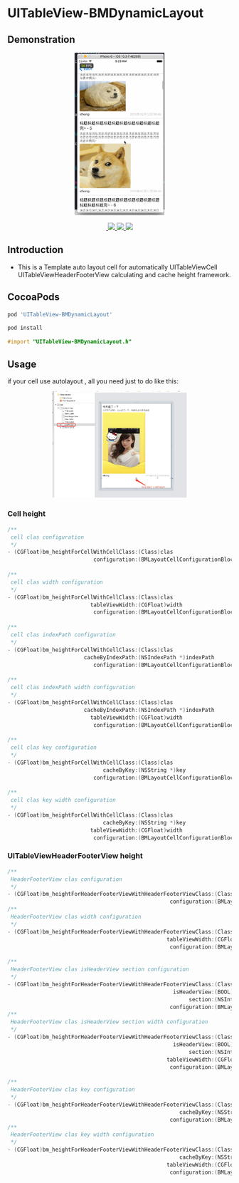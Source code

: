 
# UITableView-BMDynamicLayout

## Demonstration

<p align="center">
    <img  width="40%" src="1.gif"/>
<p/>

<p align="center">

<a href="#">
​        <img src="https://img.shields.io/badge/platform-iOS-red.svg">
​    </a>

<a href="#">
​        <img src="https://img.shields.io/badge/language-Objective--C-orange.svg">
​    </a>
​    
<a href="#">
​        <img src="https://img.shields.io/badge/support-iOS%207%2B%20-blue.svg?style=flat">
​    </a>

</p>

## Introduction

- This is a Template auto layout cell for automatically UITableViewCell UITableViewHeaderFooterView calculating and cache height
 framework.

##  CocoaPods

```ruby
pod 'UITableView-BMDynamicLayout'
```

```ruby
pod install
```

```objective-c
#import "UITableView-BMDynamicLayout.h"
```

## Usage

if your cell use autolayout , all you need just to do like this:

<p align="center">
    <img width="60%" src="1-1.png"/>
<p/>

### Cell height

```objective-c
/**
 cell clas configuration
 */
- (CGFloat)bm_heightForCellWithCellClass:(Class)clas
                           configuration:(BMLayoutCellConfigurationBlock)configuration;

/**
 cell clas width configuration
 */
- (CGFloat)bm_heightForCellWithCellClass:(Class)clas
                          tableViewWidth:(CGFloat)width
                           configuration:(BMLayoutCellConfigurationBlock)configuration;

/**
 cell clas indexPath configuration
 */
- (CGFloat)bm_heightForCellWithCellClass:(Class)clas
                        cacheByIndexPath:(NSIndexPath *)indexPath
                           configuration:(BMLayoutCellConfigurationBlock)configuration;

/**
 cell clas indexPath width configuration
 */
- (CGFloat)bm_heightForCellWithCellClass:(Class)clas
                        cacheByIndexPath:(NSIndexPath *)indexPath
                          tableViewWidth:(CGFloat)width
                           configuration:(BMLayoutCellConfigurationBlock)configuration;

/**
 cell clas key configuration
 */
- (CGFloat)bm_heightForCellWithCellClass:(Class)clas
                              cacheByKey:(NSString *)key
                           configuration:(BMLayoutCellConfigurationBlock)configuration;

/**
 cell clas key width configuration
 */
- (CGFloat)bm_heightForCellWithCellClass:(Class)clas
                              cacheByKey:(NSString *)key
                          tableViewWidth:(CGFloat)width
                           configuration:(BMLayoutCellConfigurationBlock)configuration;
```
### UITableViewHeaderFooterView height

```objective-c
/**
 HeaderFooterView clas configuration
 */
- (CGFloat)bm_heightForHeaderFooterViewWithHeaderFooterViewClass:(Class)clas
                                                   configuration:(BMLayoutHeaderFooterConfigurationBlock)configuration;
/**
 HeaderFooterView clas width configuration
 */
- (CGFloat)bm_heightForHeaderFooterViewWithHeaderFooterViewClass:(Class)clas
                                                  tableViewWidth:(CGFloat)width
                                                   configuration:(BMLayoutHeaderFooterConfigurationBlock)configuration;

/**
 HeaderFooterView clas isHeaderView section configuration
 */
- (CGFloat)bm_heightForHeaderFooterViewWithHeaderFooterViewClass:(Class)clas
                                                    isHeaderView:(BOOL)isHeaderView
                                                         section:(NSInteger)section
                                                   configuration:(BMLayoutHeaderFooterConfigurationBlock)configuration;
/**
 HeaderFooterView clas isHeaderView section width configuration
 */
- (CGFloat)bm_heightForHeaderFooterViewWithHeaderFooterViewClass:(Class)clas
                                                    isHeaderView:(BOOL)isHeaderView
                                                         section:(NSInteger)section
                                                  tableViewWidth:(CGFloat)width
                                                   configuration:(BMLayoutHeaderFooterConfigurationBlock)configuration;

/**
 HeaderFooterView clas key configuration
 */
- (CGFloat)bm_heightForHeaderFooterViewWithHeaderFooterViewClass:(Class)clas
                                                      cacheByKey:(NSString *)key
                                                   configuration:(BMLayoutHeaderFooterConfigurationBlock)configuration;
/**
 HeaderFooterView clas key width configuration
 */
- (CGFloat)bm_heightForHeaderFooterViewWithHeaderFooterViewClass:(Class)clas
                                                      cacheByKey:(NSString *)key
                                                  tableViewWidth:(CGFloat)width
                                                   configuration:(BMLayoutHeaderFooterConfigurationBlock)configuration;
```